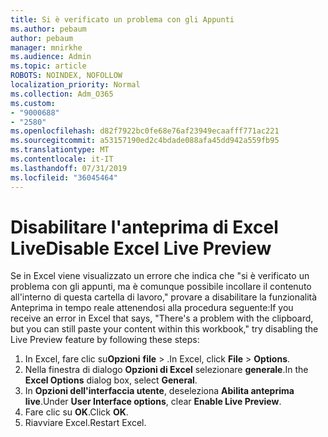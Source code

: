 ```yaml
---
title: Si è verificato un problema con gli Appunti
ms.author: pebaum
author: pebaum
manager: mnirkhe
ms.audience: Admin
ms.topic: article
ROBOTS: NOINDEX, NOFOLLOW
localization_priority: Normal
ms.collection: Adm_O365
ms.custom:
- "9000688"
- "2580"
ms.openlocfilehash: d82f7922bc0fe68e76af23949ecaafff771ac221
ms.sourcegitcommit: a53157190ed2c4bdade088afa45dd942a559fb95
ms.translationtype: MT
ms.contentlocale: it-IT
ms.lasthandoff: 07/31/2019
ms.locfileid: "36045464"
---
```

# <a name="disable-excel-live-preview"></a><span data-ttu-id="147d2-102">Disabilitare l'anteprima di Excel Live</span><span class="sxs-lookup"><span data-stu-id="147d2-102">Disable Excel Live Preview</span></span>

<span data-ttu-id="147d2-103">Se in Excel viene visualizzato un errore che indica che "si è verificato un problema con gli appunti, ma è comunque possibile incollare il contenuto all'interno di questa cartella di lavoro," provare a disabilitare la funzionalità Anteprima in tempo reale attenendosi alla procedura seguente:</span><span class="sxs-lookup"><span data-stu-id="147d2-103">If you receive an error in Excel that says, "There's a problem with the clipboard, but you can still paste your content within this workbook," try disabling the Live Preview feature by following these steps:</span></span>

1. <span data-ttu-id="147d2-104">In Excel, fare clic su**Opzioni** **file** > .</span><span class="sxs-lookup"><span data-stu-id="147d2-104">In Excel, click **File** > **Options**.</span></span>
3. <span data-ttu-id="147d2-105">Nella finestra di dialogo **Opzioni di Excel** selezionare **generale**.</span><span class="sxs-lookup"><span data-stu-id="147d2-105">In the **Excel Options** dialog box, select **General**.</span></span>
4. <span data-ttu-id="147d2-106">In **Opzioni dell'interfaccia utente**, deseleziona **Abilita anteprima live**.</span><span class="sxs-lookup"><span data-stu-id="147d2-106">Under **User Interface options**, clear **Enable Live Preview**.</span></span>
5. <span data-ttu-id="147d2-107">Fare clic su **OK**.</span><span class="sxs-lookup"><span data-stu-id="147d2-107">Click **OK**.</span></span>
6. <span data-ttu-id="147d2-108">Riavviare Excel.</span><span class="sxs-lookup"><span data-stu-id="147d2-108">Restart Excel.</span></span>
